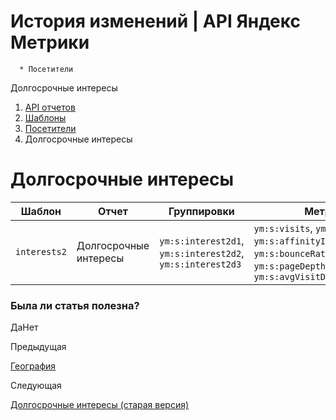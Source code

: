# История изменений | API Яндекс Метрики

      * Посетители
Долгосрочные интересы

  1. [API отчетов](../../index.md)
  2. [Шаблоны](../../presets.md)
  3. [Посетители](preset_interests.md)
  4. Долгосрочные интересы

# Долгосрочные интересы

**Шаблон** |  **Отчет** |  **Группировки** |  **Метрики**  
---|---|---|---  
`interests2` |  Долгосрочные интересы |  `ym:s:interest2d1`, `ym:s:interest2d2`, `ym:s:interest2d3` |  `ym:s:visits`, `ym:s:users`, `ym:s:affinityIndexInterests2`, `ym:s:bounceRate`, `ym:s:pageDepth`, `ym:s:avgVisitDurationSeconds`  
  
### Была ли статья полезна?

ДаНет

Предыдущая

[География](preset_geo.md)

Следующая

[Долгосрочные интересы (старая версия)](preset_interests.md)